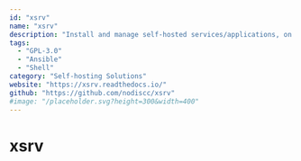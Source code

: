 ```yaml
---
id: "xsrv"
name: "xsrv"
description: "Install and manage self-hosted services/applications, on your own server(s)."
tags:
  - "GPL-3.0"
  - "Ansible"
  - "Shell"
category: "Self-hosting Solutions"
website: "https://xsrv.readthedocs.io/"
github: "https://github.com/nodiscc/xsrv"
#image: "/placeholder.svg?height=300&width=400"
---
```


# xsrv
